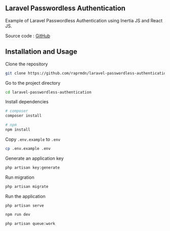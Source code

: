 ## Laravel Passwordless Authentication

Example of Laravel Passwordless Authentication using Inertia JS and React JS.

Source code : [GitHub](https://github.com/raprmdn/laravel-passwordless-authentication)

## Installation and Usage

Clone the repository

```bash
git clone https://github.com/raprmdn/laravel-passwordless-authentication.git
```

Go to the project directory

```bash
cd laravel-passwordless-authentication
```

Install dependencies

```bash
# composer
composer install

# npm
npm install
```

Copy `.env.example` to `.env`

```bash
cp .env.example .env
```

Generate an application key

```bash
php artisan key:generate
```

Run migration

```bash
php artisan migrate
```

Run the application

```bash
php artisan serve

npm run dev

php artisan queue:work
```
